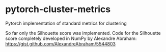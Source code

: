 # pytorch-cluster-metrics
Pytorch implementation of standard metrics for clustering

So far only the Silhouette score was implemented.
Code for the Silhouette score completely developed in NumPy by Alexandre Abraham:
https://gist.github.com/AlexandreAbraham/5544803
